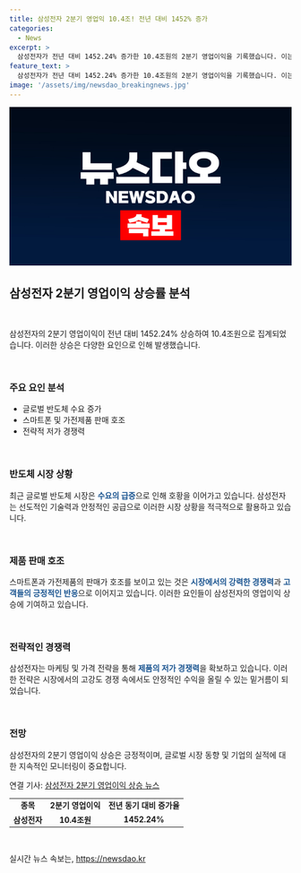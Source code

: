 ```yaml
---
title: 삼성전자 2분기 영업익 10.4조! 전년 대비 1452% 증가
categories:
  - News
excerpt: >
  삼성전자가 전년 대비 1452.24% 증가한 10.4조원의 2분기 영업이익을 기록했습니다. 이는 예상을 훨씬 뛰어넘는 성과로, 기업의 경쟁력과 성장 가능성을 재평가할 필요가 있습니다.
feature_text: >
  삼성전자가 전년 대비 1452.24% 증가한 10.4조원의 2분기 영업이익을 기록했습니다. 이는 예상을 훨씬 뛰어넘는 성과로, 기업의 경쟁력과 성장 가능성을 재평가할 필요가 있습니다.
image: '/assets/img/newsdao_breakingnews.jpg'
---
```


<p><img src="/assets/img/newsdao_breakingnews.jpg" alt="flaretime 속보" /></p>

<h2 data-ke-size="size26">삼성전자 2분기 영업이익 상승률 분석</h2>

<p data-ke-size="size16">&nbsp;</p>

<p>삼성전자의 2분기 영업이익이 전년 대비 1452.24% 상승하여 10.4조원으로 집계되었습니다. 이러한 상승은 다양한 요인으로 인해 발생했습니다.</p>

<p data-ke-size="size16">&nbsp;</p>

<h3>주요 요인 분석</h3>

<ul>
    <li>글로벌 반도체 수요 증가</li>
    <li>스마트폰 및 가전제품 판매 호조</li>
    <li>전략적 저가 경쟁력</li>
</ul>

<p data-ke-size="size16">&nbsp;</p>

<h3>반도체 시장 상황</h3>

<p>최근 글로벌 반도체 시장은 <b><span style="color: #1a5490;">수요의 급증</span></b>으로 인해 호황을 이어가고 있습니다. 삼성전자는 선도적인 기술력과 안정적인 공급으로 이러한 시장 상황을 적극적으로 활용하고 있습니다.</p>

<p data-ke-size="size16">&nbsp;</p>

<h3>제품 판매 호조</h3>

<p>스마트폰과 가전제품의 판매가 호조를 보이고 있는 것은 <b><span style="color: #1a5490;">시장에서의 강력한 경쟁력</span></b>과 <b><span style="color: #1a5490;">고객들의 긍정적인 반응</span></b>으로 이어지고 있습니다. 이러한 요인들이 삼성전자의 영업이익 상승에 기여하고 있습니다.</p>

<p data-ke-size="size16">&nbsp;</p>

<h3>전략적인 경쟁력</h3>

<p>삼성전자는 마케팅 및 가격 전략을 통해 <b><span style="color: #1a5490;">제품의 저가 경쟁력</span></b>을 확보하고 있습니다. 이러한 전략은 시장에서의 고강도 경쟁 속에서도 안정적인 수익을 올릴 수 있는 밑거름이 되었습니다.</p>

<p data-ke-size="size16">&nbsp;</p>

<h3>전망</h3>

<p>삼성전자의 2분기 영업이익 상승은 긍정적이며, 글로벌 시장 동향 및 기업의 실적에 대한 지속적인 모니터링이 중요합니다.</p>

<p data-ke-size="size16">연결 기사: <a href='https://www.google.com'>삼성전자 2분기 영업이익 상승 뉴스</a></p>

<table>
    <tr>
        <td style="text-align: center; height: 17px;"><b>종목</b></td>
        <td style="text-align: center; height: 17px;"><b>2분기 영업이익</b></td>
        <td style="text-align: center; height: 17px;"><b>전년 동기 대비 증가율</b></td>
    </tr>
    <tr>
        <td style="text-align: center; height: 17px;"><b>삼성전자</b></td>
        <td style="text-align: center; height: 17px;"><b>10.4조원</b></td>
        <td style="text-align: center; height: 17px;"><b>1452.24%</b></td>
    </tr>
</table>

<p data-ke-size="size16">&nbsp;</p>
실시간 뉴스 속보는, <a href="https://newsdao.kr" rel="dofollow">https://newsdao.kr</a>


